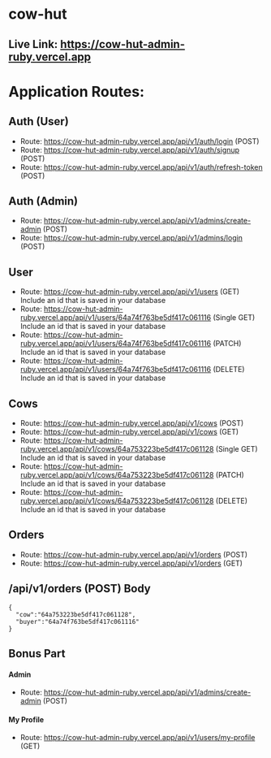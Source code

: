 # cow-hut


## Live Link: https://cow-hut-admin-ruby.vercel.app

# Application Routes:

## Auth (User)
* Route:  https://cow-hut-admin-ruby.vercel.app/api/v1/auth/login (POST)
* Route:  https://cow-hut-admin-ruby.vercel.app/api/v1/auth/signup (POST)
* Route:  https://cow-hut-admin-ruby.vercel.app/api/v1/auth/refresh-token (POST)

## Auth (Admin)
* Route: https://cow-hut-admin-ruby.vercel.app/api/v1/admins/create-admin (POST)
* Route:  https://cow-hut-admin-ruby.vercel.app/api/v1/admins/login (POST)

## User
* Route:  https://cow-hut-admin-ruby.vercel.app/api/v1/users (GET) Include an id that is saved in your database
* Route:  https://cow-hut-admin-ruby.vercel.app/api/v1/users/64a74f763be5df417c061116 (Single GET) Include an id that is saved in your database
* Route:  https://cow-hut-admin-ruby.vercel.app/api/v1/users/64a74f763be5df417c061116 (PATCH) Include an id that is saved in your database
* Route:  https://cow-hut-admin-ruby.vercel.app/api/v1/users/64a74f763be5df417c061116 (DELETE) Include an id that is saved in your database


## Cows
* Route:  https://cow-hut-admin-ruby.vercel.app/api/v1/cows (POST)
* Route:  https://cow-hut-admin-ruby.vercel.app/api/v1/cows (GET)
* Route:  https://cow-hut-admin-ruby.vercel.app/api/v1/cows/64a753223be5df417c061128 (Single GET) Include an id that is saved in your database
* Route:  https://cow-hut-admin-ruby.vercel.app/api/v1/cows/64a753223be5df417c061128 (PATCH) Include an id that is saved in your database
* Route:  https://cow-hut-admin-ruby.vercel.app/api/v1/cows/64a753223be5df417c061128 (DELETE) Include an id that is saved in your database

## Orders

* Route:  https://cow-hut-admin-ruby.vercel.app/api/v1/orders (POST)
* Route:  https://cow-hut-admin-ruby.vercel.app/api/v1/orders (GET)

##  /api/v1/orders (POST) Body

```
{
  "cow":"64a753223be5df417c061128", 
  "buyer":"64a74f763be5df417c061116"
}
```

## Bonus Part

#### Admin
* Route:  https://cow-hut-admin-ruby.vercel.app/api/v1/admins/create-admin (POST)

#### My Profile
* Route:  https://cow-hut-admin-ruby.vercel.app/api/v1/users/my-profile (GET)